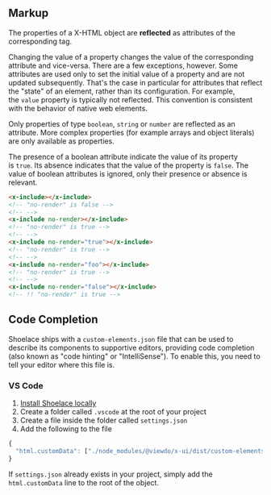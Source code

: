 ## Markup

The properties of a X-HTML object are **reflected** as attributes of the corresponding tag.

Changing the value of a property changes the value of the corresponding attribute and vice-versa. There are a few exceptions, however. Some attributes are used only to set the initial value of a property and are not updated subsequently. That's the case in particular for attributes that reflect the "state" of an element, rather than its configuration. For example, the `value` property is typically not reflected. This convention is consistent with the behavior of native web elements.

Only properties of type `boolean`, `string` or `number` are reflected as an attribute. More complex properties (for example arrays and object literals) are only available as properties.

The presence of a boolean attribute indicate the value of its property is `true`. Its absence indicates that the value of the property is `false`. The value of boolean attributes is ignored, only their presence or absence is relevant.

```html
<x-include></x-include>
<!-- "no-render" is false -->
<!-- -->
<x-include no-render></x-include>
<!-- "no-render" is true -->
<!-- -->
<x-include no-render="true"></x-include>
<!-- "no-render" is true -->
<!-- -->
<x-include no-render="foo"></x-include>
<!-- "no-render" is true -->
<!-- -->
<x-include no-render="false"></x-include>
<!-- !! "no-render" is true -->

```

## Code Completion

Shoelace ships with a `custom-elements.json` file that can be used to describe its components to supportive editors, providing code completion (also known as "code hinting" or "IntelliSense"). To enable this, you need to tell your editor where this file is.

### VS Code

1. [Install Shoelace locally](/getting-started/installation.md#local-installation)
2. Create a folder called `.vscode` at the root of your project
3. Create a file inside the folder called `settings.json`
4. Add the following to the file

```js
{
  "html.customData": ["./node_modules/@viewdo/x-ui/dist/custom-elements.html-data.json"]
}
```

If `settings.json` already exists in your project, simply add the `html.customData` line to the root of the object.
